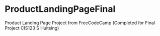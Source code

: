 # ProductLandingPageFinal
Product Landing Page Project from FreeCodeCamp (Completed for Final Project CIS123 S Huitsing)
